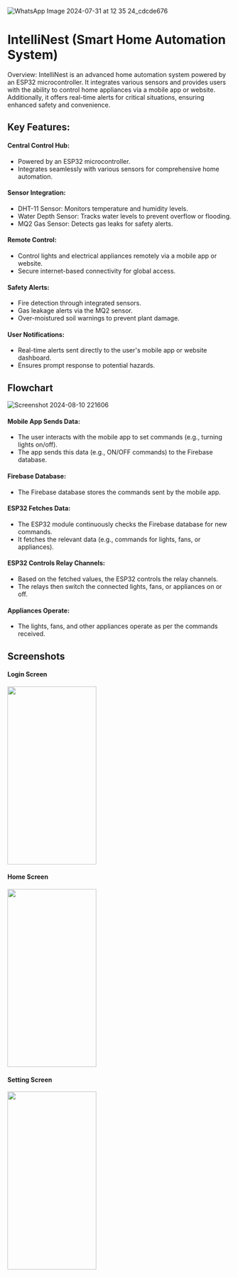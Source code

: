 ![WhatsApp Image 2024-07-31 at 12 35 24_cdcde676](https://github.com/user-attachments/assets/e7d18bb0-73d0-462a-bae0-b7bc671be0fe)

# IntelliNest (Smart Home Automation System)

Overview:
IntelliNest is an advanced home automation system powered by an ESP32 microcontroller. It integrates various sensors and provides users with the ability to control home appliances via a mobile app or website. Additionally, it offers real-time alerts for critical situations, ensuring enhanced safety and convenience.
## Key Features:

#### Central Control Hub:

- Powered by an ESP32 microcontroller.
- Integrates seamlessly with various sensors for comprehensive home automation.
#### Sensor Integration:

- DHT-11 Sensor: Monitors temperature and humidity levels.
- Water Depth Sensor: Tracks water levels to prevent overflow or flooding.
- MQ2 Gas Sensor: Detects gas leaks for safety alerts.
#### Remote Control:

- Control lights and electrical appliances remotely via a mobile app or website.
- Secure internet-based connectivity for global access.
#### Safety Alerts:

- Fire detection through integrated sensors.
- Gas leakage alerts via the MQ2 sensor.
- Over-moistured soil warnings to prevent plant damage.
#### User Notifications:

- Real-time alerts sent directly to the user's mobile app or website dashboard.
- Ensures prompt response to potential hazards.

## Flowchart
![Screenshot 2024-08-10 221606](https://github.com/user-attachments/assets/dfaf61c3-64aa-4ece-aae1-a161902dfa69)

#### Mobile App Sends Data:

- The user interacts with the mobile app to set commands (e.g., turning lights on/off).
- The app sends this data (e.g., ON/OFF commands) to the Firebase database.
#### Firebase Database:

- The Firebase database stores the commands sent by the mobile app.
#### ESP32 Fetches Data:

- The ESP32 module continuously checks the Firebase database for new commands.
- It fetches the relevant data (e.g., commands for lights, fans, or appliances).
#### ESP32 Controls Relay Channels:

- Based on the fetched values, the ESP32 controls the relay channels.
- The relays then switch the connected lights, fans, or appliances on or off.
#### Appliances Operate:

- The lights, fans, and other appliances operate as per the commands received.



## Screenshots
#### Login Screen
<img src="https://github.com/user-attachments/assets/38d90e24-f1fe-4a87-97e9-e9c2ee6d01a3" width="200" height="400">

#### Home Screen
<img src="https://github.com/user-attachments/assets/204d23c5-1e8f-4919-98b3-848784ea8f5b" width="200" height="400">

#### Setting Screen
<img src="https://github.com/user-attachments/assets/b80961cf-ef5c-4c3b-a709-1db7e25f9aab" width="200" height="400">
